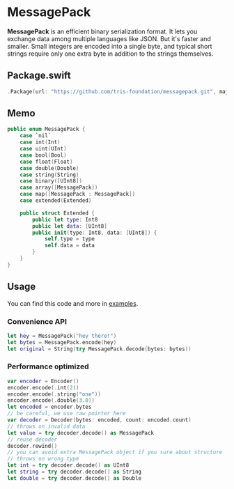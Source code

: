 # MessagePack

**MessagePack** is an efficient binary serialization format. It lets you exchange data among multiple languages like JSON. But it's faster and smaller. Small integers are encoded into a single byte, and typical short strings require only one extra byte in addition to the strings themselves.

## Package.swift

```swift
.Package(url: "https://github.com/tris-foundation/messagepack.git", majorVersion: 0)
```

## Memo

```swift
public enum MessagePack {
    case `nil`
    case int(Int)
    case uint(UInt)
    case bool(Bool)
    case float(Float)
    case double(Double)
    case string(String)
    case binary([UInt8])
    case array([MessagePack])
    case map([MessagePack : MessagePack])
    case extended(Extended)

    public struct Extended {
        public let type: Int8
        public let data: [UInt8]
        public init(type: Int8, data: [UInt8]) {
            self.type = type
            self.data = data
        }
    }
}
```

## Usage

You can find this code and more in [examples](https://github.com/tris-foundation/examples).

### Convenience API

```swift
let hey = MessagePack("hey there!")
let bytes = MessagePack.encode(hey)
let original = String(try MessagePack.decode(bytes: bytes))
```

### Performance optimized

```swift
var encoder = Encoder()
encoder.encode(.int(2))
encoder.encode(.string("one"))
encoder.encode(.double(3.0))
let encoded = encoder.bytes
// be careful, we use raw pointer here
var decoder = Decoder(bytes: encoded, count: encoded.count)
// throws on invalid data
let value = try decoder.decode() as MessagePack
// reuse decoder
decoder.rewind()
// you can avoid extra MessagePack object if you sure about structure
// throws on wrong type
let int = try decoder.decode() as UInt8
let string = try decoder.decode() as String
let double = try decoder.decode() as Double
```
